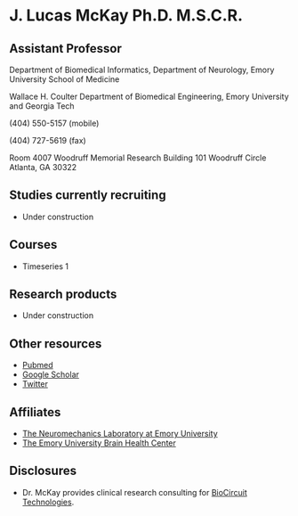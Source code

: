 # J. Lucas McKay Ph.D. M.S.C.R.

## Assistant Professor
Department of Biomedical Informatics, Department of Neurology, Emory University School of Medicine

Wallace H. Coulter Department of Biomedical Engineering, Emory University and Georgia Tech

(404) 550-5157 (mobile)

(404) 727-5619 (fax)

Room 4007 Woodruff Memorial Research Building 101 Woodruff Circle Atlanta, GA 30322


## Studies currently recruiting

- Under construction

## Courses

- Timeseries 1

## Research products

- Under construction

## Other resources

- [Pubmed](https://www.ncbi.nlm.nih.gov/myncbi/browse/collection/47247171/?sort=date)
- [Google Scholar](https://scholar.google.com/citations?user=NqacUroAAAAJ&hl=en)
- [Twitter](https://twitter.com/jlucasmckay)

## Affiliates

- [The Neuromechanics Laboratory at Emory University](http://neuromechanicslab.emory.edu)
- [The Emory University Brain Health Center](https://www.emoryhealthcare.org/centers-programs/brain-health-center/index.html)

## Disclosures

- Dr. McKay provides clinical research consulting for [BioCircuit Technologies](http://www.biocircuit.com).

